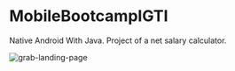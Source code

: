 # MobileBootcampIGTI
Native Android With Java.
Project of a net salary calculator. 

![grab-landing-page](https://github.com/biafpaiva/MobileBootcampIGTI/blob/master/App%20Calculadora%20(1).gif)
